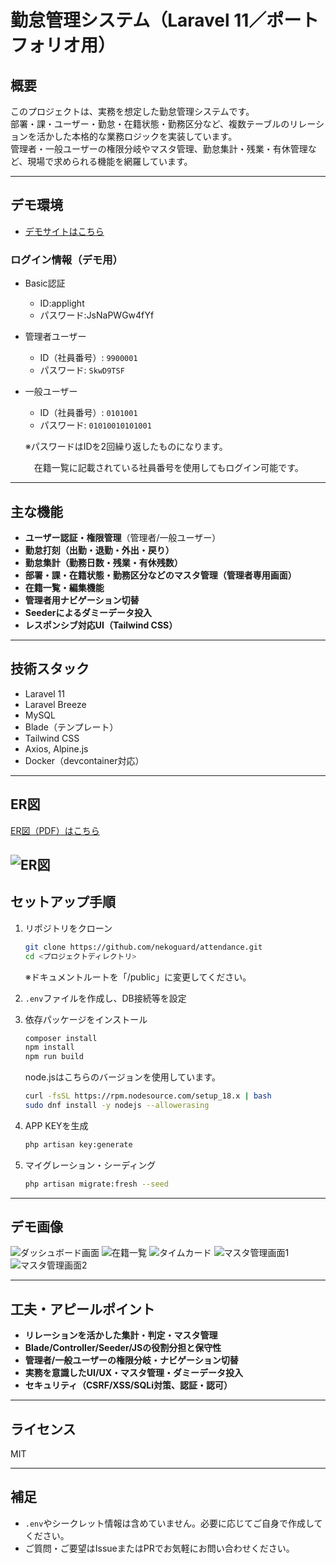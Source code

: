 # 勤怠管理システム（Laravel 11／ポートフォリオ用）

## 概要

このプロジェクトは、実務を想定した勤怠管理システムです。  
部署・課・ユーザー・勤怠・在籍状態・勤務区分など、複数テーブルのリレーションを活かした本格的な業務ロジックを実装しています。  
管理者・一般ユーザーの権限分岐やマスタ管理、勤怠集計・残業・有休管理など、現場で求められる機能を網羅しています。

---

## デモ環境

- [デモサイトはこちら](http://os3-296-37806.vs.sakura.ne.jp/login)

### ログイン情報（デモ用）

- Basic認証
  - ID:applight
  - パスワード:JsNaPWGw4fYf

- 管理者ユーザー  
  - ID（社員番号）: `9900001`  
  - パスワード: `SkwD9TSF`

- 一般ユーザー  
  - ID（社員番号）: `0101001`  
  - パスワード: `01010010101001`
 
  ※パスワードはIDを2回繰り返したものになります。

  　在籍一覧に記載されている社員番号を使用してもログイン可能です。

---

## 主な機能

- **ユーザー認証・権限管理**（管理者/一般ユーザー）
- **勤怠打刻（出勤・退勤・外出・戻り）**
- **勤怠集計（勤務日数・残業・有休残数）**
- **部署・課・在籍状態・勤務区分などのマスタ管理（管理者専用画面）**
- **在籍一覧・編集機能**
- **管理者用ナビゲーション切替**
- **Seederによるダミーデータ投入**
- **レスポンシブ対応UI（Tailwind CSS）**

---

## 技術スタック

- Laravel 11
- Laravel Breeze
- MySQL
- Blade（テンプレート）
- Tailwind CSS
- Axios, Alpine.js
- Docker（devcontainer対応）

---

## ER図
[ER図（PDF）はこちら](docs/er_diagram.pdf)

![ER図](docs/er_diagram.png)
---

## セットアップ手順

1. リポジトリをクローン
    ```sh
    git clone https://github.com/nekoguard/attendance.git
    cd <プロジェクトディレクトリ>
    ```
    ※ドキュメントルートを「/public」に変更してください。

2. `.env`ファイルを作成し、DB接続等を設定

3. 依存パッケージをインストール
    ```sh
    composer install
    npm install
    npm run build
    ```

    node.jsはこちらのバージョンを使用しています。
    ```sh
    curl -fsSL https://rpm.nodesource.com/setup_18.x | bash
    sudo dnf install -y nodejs --allowerasing
    ```

4. APP KEYを生成
    ```sh
    php artisan key:generate
    ```

5. マイグレーション・シーディング
    ```sh
    php artisan migrate:fresh --seed
    ```

---

## デモ画像

![ダッシュボード画面](docs/user_dashboard.png)
![在籍一覧](docs/user_attendance-list.png)
![タイムカード](docs/user_timecard.png)
![マスタ管理画面1](docs/admin_master_1.png)
![マスタ管理画面2](docs/admin_master_2.png)

---

## 工夫・アピールポイント

- **リレーションを活かした集計・判定・マスタ管理**
- **Blade/Controller/Seeder/JSの役割分担と保守性**
- **管理者/一般ユーザーの権限分岐・ナビゲーション切替**
- **実務を意識したUI/UX・マスタ管理・ダミーデータ投入**
- **セキュリティ（CSRF/XSS/SQLi対策、認証・認可）**

---

## ライセンス

MIT

---

## 補足

- `.env`やシークレット情報は含めていません。必要に応じてご自身で作成してください。
- ご質問・ご要望はIssueまたはPRでお気軽にお問い合わせください。
